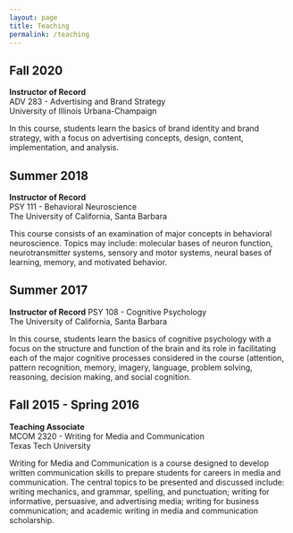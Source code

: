 ```yaml
---
layout: page
title: Teaching
permalink: /teaching
---
```


## Fall 2020
**Instructor of Record** <br>
ADV 283 - Advertising and Brand Strategy <br>
University of Illinois Urbana-Champaign

In this course, students learn the basics of brand identity and brand strategy, with a focus on advertising concepts, design, content, implementation, and analysis. 

## Summer 2018
**Instructor of Record** <br>
PSY 111 - Behavioral Neuroscience <br>
The University of California, Santa Barbara

This course consists of an examination of major concepts in behavioral neuroscience. Topics may include: molecular bases of neuron function, neurotransmitter systems, sensory and motor systems, neural bases of learning, memory, and motivated behavior.

## Summer 2017
**Instructor of Record**
PSY 108 - Cognitive Psychology <br>
The University of California, Santa Barbara <br>

In this course, students learn the basics of cognitive psychology with a focus on the structure and function of the brain and its role in facilitating each of the major cognitive processes considered in the course (attention, pattern recognition, memory, imagery, language, problem solving, reasoning, decision making, and social cognition.

## Fall 2015 - Spring 2016
**Teaching Associate** <br>
MCOM 2320 - Writing for Media and Communication <br>
Texas Tech University

Writing for Media and Communication is a course designed to develop written communication skills to prepare students for careers in media and communication. The central topics to be presented and discussed include: writing mechanics, and grammar, spelling, and punctuation; writing for informative, persuasive, and advertising media; writing for business communication; and academic writing in media and communication scholarship.


